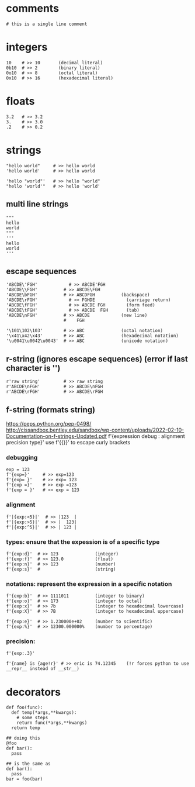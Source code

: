 # comments
```
# this is a single line comment
```

# integers
```python3
10    # >> 10       (decimal literal)
0b10  # >> 2        (binary literal)
0o10  # >> 8        (octal literal)
0x10  # >> 16       (hexadecimal literal)
```

# floats
```python3
3.2   # >> 3.2
3.    # >> 3.0 
.2    # >> 0.2
```

# strings
```python3
"hello world"     # >> hello world
'hello world'     # >> hello world

'hello "world"'   # >> hello "world"
"hello 'world'"   # >> hello 'world'
```

## multi line strings
```python3
"""
hello
world 
"""
'''
hello 
world
'''
```

## escape sequences
```python3
'ABCDE\'FGH'	        # >> ABCDE'FGH
'ABCDE\\FGH'          # >> ABCDE\FGH	
'ABCDE\bFGH'          # >> ABCDFGH          (backspace)
'ABCDE\rFGH'	        # >> FGHDE            (carriage return)	
'ABCDE\fFGH'	        # >> ABCDE FGH        (form feed)	
'ABCDE\tFGH'	        # >> ABCDE  FGH       (tab)
'ABCDE\nFGH'   	      # >> ABCDE            (new line)	
                      #    FGH

'\101\102\103'        # >> ABC              (octal notation)
'\x41\x42\x43'        # >> ABC              (hexadecimal notation)
'\u0041\u0042\u0043'  # >> ABC              (unicode notation)
```

## r-string (ignores escape sequences) (error if last character is '\')
```python3
r'raw string'         # >> raw string
r'ABCDE\nFGH'         # >> ABCDE\nFGH
r'ABCDE\rFGH'         # >> ABCDE\rFGH
```

## f-string (formats string)
https://peps.python.org/pep-0498/
http://cissandbox.bentley.edu/sandbox/wp-content/uploads/2022-02-10-Documentation-on-f-strings-Updated.pdf
f'{expression debug : alignment precision type}'
use f'{{}}' to escape curly brackets

### debugging
```python3
exp = 123
f'{exp=}'     # >> exp=123
f'{exp= }'    # >> exp= 123
f'{exp =}'    # >> exp =123
f'{exp = }'   # >> exp = 123
```

### alignment
```python3
f'|{exp:<5}|'  # >> |123  |
f'|{exp:>5}|'  # >> |  123|
f'|{exp:^5}|'  # >> | 123 |
```

### types: ensure that the expession is of a specific type
```python3
f'{exp:d}'  # >> 123              (integer)
f'{exp:f}'  # >> 123.0            (float)
f'{exp:n}'  # >> 123              (number)
f'{exp:s}'  #                     (string)
```

### notations: represent the expression in a specific notation
```python3
f'{exp:b}'  # >> 1111011          (integer to binary)
f'{exp:o}'  # >> 173              (integer to octal)
f'{exp:x}'  # >> 7b               (integer to hexadecimal lowercase)
f'{exp:X}'  # >> 7B               (integer to hexadecimal uppercase)

f'{exp:e}'  # >> 1.230000e+02     (number to scientific)
f'{exp:%}'  # >> 12300.000000%    (number to percentage)
```

### precision: 
```python3
f'{exp:.3}'
```

```
f'{name} is {age!r}' # >> eric is 74.12345    (!r forces python to use __repr__ instead of __str__)
```

# decorators
```python3
def foo(func):
  def temp(*args,**kwargs):
    # some steps
    return func(*args,**kwargs)
  return temp

## doing this
@foo
def bar():
  pass

## is the same as
def bar():
  pass
bar = foo(bar)
```
